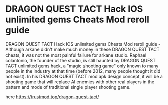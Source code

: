 # DRAGON QUEST TACT Hack IOS unlimited gems Cheats Mod reroll guide

DRAGON QUEST TACT Hack IOS unlimited gems Cheats Mod reroll guide - Although arkane didn't make much money in these DRAGON QUEST TACT cheats, it was not the most painful failure for arkane studio. Raphael colantonio, the founder of the studio, is still haunted by DRAGON QUEST TACT unlimited gems hack, a "magic shooting game" only known to many people in the industry at that time (before 2012, many people thought it did not exist). In his DRAGON QUEST TACT mod apk design concept, it will be a shooting game that will replace AI enemies with other real players in the pattern and mode of traditional single player shooting game.

here https://trustmod.top/dragon-quest-tact/
